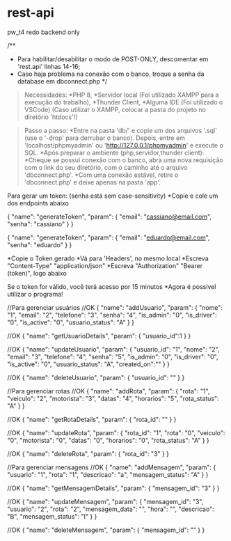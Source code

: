 # rest-api
pw_t4 redo backend only

/**
* Para habilitar/desabilitar o modo de POST-ONLY, descomentar em 'rest.api' linhas 14-16;
* Caso haja problema na conexão com o banco, troque a senha da database em dbconnect.php
*/

>Necessidades:
*PHP 8,
*Servidor local (Foi utilizado XAMPP para a execução do trabalho),
*Thunder Client,
*Alguma IDE (Foi utilizado o VSCode)
(Caso utilizar o XAMPP, colocar a pasta do projeto no diretório 'htdocs'!)

>Passo a passo:
*Entre na pasta 'db/' e copie um dos arquivos '.sql' (use o '-drop' para derrubar o banco). Depois, entre em 'localhost/phpmyadmin' ou 'http://127.0.0.1/phpmyadmin' e execute o SQL.
*Após preparar o ambiente (php,servidor,thunder client):
*Cheque se possui conexão com o banco, abra uma nova requisição com o link do seu diretório, com o caminho até o arquivo 'dbconnect.php'.
*Com uma conexão estável, retire o 'dbconnect.php' e deixe apenas na pasta 'app'.

Para gerar um token: 
(senha está sem case-sensitivity)
*Copie e cole um dos endpoints abaixo

{
  "name": "generateToken",
  "param": {
    "email": "cassiano@email.com",
    "senha": "cassiano"
  }
}


{
  "name": "generateToken",
  "param": {
    "email": "eduardo@email.com",
    "senha": "eduardo"
  }
}



*Copie o Token gerado 
*Vá para 'Headers', no mesmo local
*Escreva "Content-Type" "application/json"
*Escreva "Authorization" "Bearer (token)", logo abaixo

Se o token for válido, você terá acesso por 15 minutos
*Agora é possível utilizar o programa!




//Para gerenciar usuários
//OK
{
  "name": "addUsuario",
  "param": {
    "nome": "1",
    "email": "2",
    "telefone": "3",
    "senha": "4",
    "is_admin": "0",
    "is_driver": "0",
    "is_active": "0",
    "usuario_status": "A"
  }
}

//OK
{
  "name": "getUsuarioDetails",
  "param": {
    "usuario_id":1
  }
}

//OK
{
  "name": "updateUsuario",
  "param": {
    "usuario_id": "1",
    "nome": "2",
    "email": "3",
    "telefone": "4",
    "senha": "5",
    "is_admin": "0",
    "is_driver": "0",
    "is_active": "0",
    "usuario_status": "A",
    "created_on":""
  }
}

//OK
{
  "name": "deleteUsuario",
  "param": {
    "usuario_id": ""
  }
}





//Para gerenciar rotas
//OK
{
  "name": "addRota",
  "param": {
    "rota": "1",
    "veiculo": "2",
    "motorista": "3",
    "datas": "4",
    "horarios": "5",
    "rota_status": "A"
  }
}

//OK
{
  "name": "getRotaDetails",
  "param": {
    "rota_id": ""
  }
}

//OK
{
  "name": "updateRota",
  "param": {
    "rota_id": "1",
    "rota": "0",
    "veiculo": "0",
    "motorista": "0",
    "datas": "0",
    "horarios": "0",
    "rota_status": "A"
  }
}

//OK
{
  "name": "deleteRota",
  "param": {
    "rota_id": "3"
  }
}





//Para gerenciar mensagens
//OK
{
  "name": "addMensagem",
  "param": {
    "usuario": "1",
    "rota": "1",
    "descricao": "a",
    "mensagem_status": "A"
  }
}

//OK
{
  "name": "getMensagemDetails",
  "param": {
    "mensagem_id": "3"
  }
}

//OK
{
  "name": "updateMensagem",
  "param": {
    "mensagem_id": "3",
    "usuario": "2",
    "rota": "2",
    "mensagem_data": "",
    "hora": "",
    "descricao": "B",
    "mensagem_status": "I"
  }
}


//OK
{
  "name": "deleteMensagem",
  "param": {
    "mensagem_id": ""
  }
}
